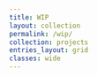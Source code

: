 ```yaml
---
title: WIP
layout: collection
permalink: /wip/
collection: projects
entries_layout: grid
classes: wide
---
```


